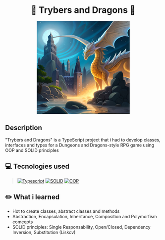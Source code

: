 <h1 align="center">🎲  Trybers and Dragons  🐉</h1>

<div align='center'>
<img width='300' alt="dragon-img" src="./dragon.jpg">
</div>

## Description

<p>"Trybers and Dragons" is a TypeScript project that i had to develop classes, interfaces 
and types for a Dungeons and Dragons-style RPG game using OOP and SOLID principles</p>

## 💻 Tecnologies used
> [![Typescript][Typescript]][Typescript-url]
 [![SOLID][SOLID]][SOLID-url]
 [![OOP][OOP]][OOP-url]
 
 ## ✏️ What i learned

- Hot to create classes, abstract classes and methods
- Abstraction, Encapsulation, Inheritance, Composition and Polymorfism comcepts
- SOLID principles: Single Responsability, Open/Closed, Dependency Inversion, Substitution (Liskov)


[Typescript]: https://img.shields.io/badge/typescript-3178C6?style=for-the-badge&logo=typescript&logoColor=white
[Typescript-url]: https://www.typescriptlang.org

[SOLID]: https://img.shields.io/badge/SOLID-344e41?style=for-the-badge
[SOLID-url]: https://www.baeldung.com/solid-principles

[OOP]: https://img.shields.io/badge/OOP-3a0ca3?style=for-the-badge
[OOP-url]: https://developer.mozilla.org/en-US/docs/Learn/JavaScript/Objects/Object-oriented_programming
